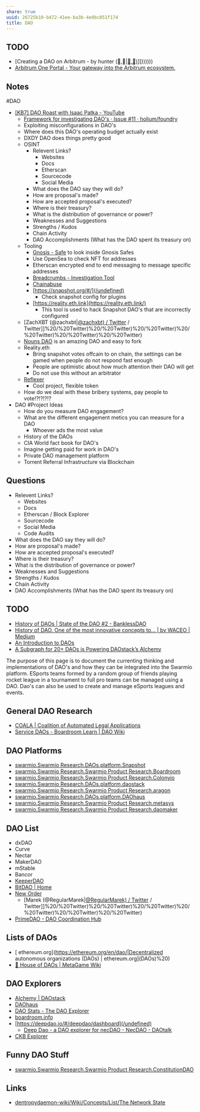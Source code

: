 ```yaml
---
share: true
uuid: 26725b10-b472-41ee-ba3b-4e9bc851f174
title: DAO
---
```

## TODO
* [Creating a DAO on Arbitrum - by hunter (💙,🚀|[💙,🚀)](/undefined)]]))))))
* [Arbitrum One Portal - Your gateway into the Arbitrum ecosystem.](https://portal.arbitrum.one/)
## Notes
#DAO
* [[KB7] DAO Roast with Isaac Patka - YouTube](https://www.youtube.com/watch?v=-FMKCMAUQIg)
	* [Framework for investigating DAO's · Issue #11 · holium/foundry](https://github.com/holium/foundry/issues/11)
	* Exploiting misconfigurations in DAO's
	* Where does this DAO's operating budget actually exist
	* DXDY DAO does things pretty good
	* OSINT
		* Relevent Links?
			* Websites
			* Docs
			* Etherscan
			* Sourcecode
			* Social Media
		* What does the DAO say they will do?
		* How are proposal's made?
		*  How are accepted proposal's executed?
		* Where is their treasury?
		* What is the distribution of governance or power?
		* Weaknesses and Suggestions
		* Strengths / Kudos
		* Chain Activity
		* DAO Accomplishments (What has the DAO spent its treasury on)
	* Tooling
		* [Gnosis - Safe](https://gnosis-safe.io/) to look inside Gnosis Safes
		* Use OpenSea to check NFT for addresses
		* Etherscan encrypted end to end messaging to message specific addresses
		* [Breadcrumbs - Investigation Tool](https://www.breadcrumbs.app/)
		* [Chainabuse](https://www.chainabuse.com/)
		* [https://snapshot.org/#/](/undefined)
			* Check snapshot config for plugins
		* [https://reality.eth.link](https://reality.eth.link/)
			* This tool is used to hack Snapshot DAO's that are incorrectly configured
	* [ZachXBT (@zachxbt|[@zachxbt) / Twitter](/undefined) / Twitter]]%20/%20Twitter)%20/%20Twitter)%20/%20Twitter)%20/%20Twitter)%20/%20Twitter)%20/%20Twitter)
	* [Nouns DAO](https://nouns.wtf/) is an amazing DAO and easy to fork
	* Reality.eth
		* Bring snapshot votes offcain to on chain, the settings can be gamed when people do not respond fast enough
		* People are optimistic about how much attention their DAO will get
		* Do not use this without an arbitrator
	* [Reflexer](https://reflexer.finance/)
		* Cool project, flexible token
	* How do we deal with these bribery systems, pay people to vote!?!?!?!?
* DAO #Project Ideas
  * How do you measure DAO engagement?
  * What are the different engagement metics you can measure for a DAO
    * Whoever ads the most value
  * History of the DAOs
  * CIA World fact book for DAO's
  * Imagine getting paid for work in DAO's
  * Private DAO management platform
  * Torrent Referral Infrastructure via Blockchain
## Questions

* Relevent Links?
	* Websites
	* Docs
	* Etherscan / Block Explorer
	* Sourcecode
	* Social Media
	* Code Audits
* What does the DAO say they will do?
* How are proposal's made?
*  How are accepted proposal's executed?
* Where is their treasury?
* What is the distribution of governance or power?
* Weaknesses and Suggestions
* Strengths / Kudos
* Chain Activity
* DAO Accomplishments (What has the DAO spent its treasury on)
## TODO

* [History of DAOs | State of the DAO #2 - BanklessDAO](https://banklessdao.substack.com/p/history-of-daos-state-of-the-dao)
* [History of DAO. One of the most innovative concepts to… | by WACEO | Medium](https://waceo.medium.com/history-of-dao-ac768a07ca37)
* [An Introduction to DAOs](https://www.one37pm.com/nft/finance/what-is-a-dao)
* [A Subgraph for 20+ DAOs is Powering DAOstack’s Alchemy](https://thegraph.com/blog/daostack-alchemy)



The purpose of this page is to document the currenting thinking and implementations of DAO's and how they can be integrated into the Swarmio platform. ESports teams formed by a random group of friends playing rocket league in a tournament to full pro teams can be managed using a DAO. Dao's can also be used to create and manage eSports leagues and events.


## General DAO Research

* [COALA | Coalition of Automated Legal Applications](https://coala.global/)
* [Service DAOs - Boardroom Learn | DAO Wiki](https://learn.boardroom.info/Directory/service-daos/)

## DAO Platforms

* [swarmio.Swarmio Research.DAOs.platform.Snapshot](/undefined)
* [swarmio.Swarmio Research.Swarmio Product Research.Boardroom](/undefined)
* [swarmio.Swarmio Research.Swarmio Product Research.Colonyio](/undefined)
* [swarmio.Swarmio Research.DAOs.platform.daostack](/undefined)
* [swarmio.Swarmio Research.Swarmio Product Research.aragon](/undefined)
* [swarmio.Swarmio Research.DAOs.platform.DAOhaus](/undefined)
* [swarmio.Swarmio Research.Swarmio Product Research.metasys](/undefined)
* [swarmio.Swarmio Research.Swarmio Product Research.daomaker](/undefined)

## DAO List

* dxDAO
* Curve
* Nectar
* MakerDAO
* mStable
* Bancor
* [KeeperDAO](https://www.keeperdao.com/)
* [BitDAO | Home](https://www.bitdao.io/)
* [New Order](https://www.neworder.network/)
  * [Marek (@RegularMarek|[@RegularMarek) / Twitter](/undefined) / Twitter]]%20/%20Twitter)%20/%20Twitter)%20/%20Twitter)%20/%20Twitter)%20/%20Twitter)%20/%20Twitter)
* [PrimeDAO - DAO Coordination Hub](https://www.prime.xyz/)

## Lists of DAOs

* [ ethereum.org](https://ethereum.org/en/dao/|Decentralized autonomous organizations (DAOs) | ethereum.org](DAOs)%20)
* [💫 House of DAOs | MetaGame Wiki](https://wiki.metagame.wtf/docs/great-houses/house-of-daos)

## DAO Explorers

* [Alchemy | DAOstack](https://v1.alchemy.do/)
* [DAOhaus](https://app.daohaus.club/explore)
* [DAO Stats - The DAO Explorer](https://daostats.github.io/)
* [boardroom.info](https://www.boardroom.info/)
* [https://deepdao.io/#/deepdao/dashboard](/undefined)
  * [Deep Dao - a DAO explorer for necDAO - NecDAO - DAOtalk](https://daotalk.org/t/deep-dao-a-dao-explorer-for-necdao/1209)
* [CKB Explorer](https://explorer.nervos.org/nervosdao)

## Funny DAO Stuff

* [swarmio.Swarmio Research.Swarmio Product Research.ConstitutionDAO](/undefined)
## Links
* [dentropydaemon-wiki/Wiki/Concepts/List/The Network State](/undefined)